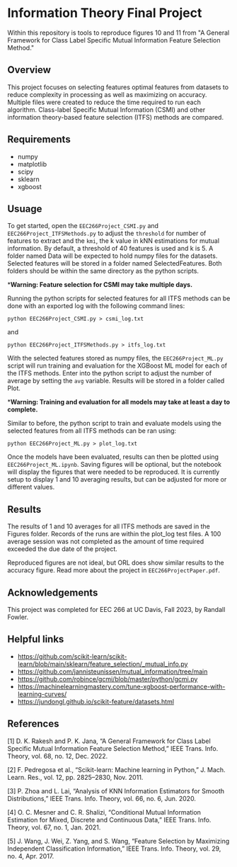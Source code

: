 # Information Theory Final Project
Within this repository is tools to reproduce figures 10 and 11 from "A General Framework for Class Label Specific Mutual Information Feature Selection Method."

## Overview
This project focuses on selecting features optimal features from datasets to reduce complexity in processing as well as maximizing on accuracy. Multiple files were created to reduce the time required to run each algorithm. Class-label Specific Mutual Information (CSMI) and other information theory-based feature selection (ITFS) methods are compared.
## Requirements
* numpy
* matplotlib
* scipy
* sklearn
* xgboost

## Usuage
To get started, open the `EEC266Project_CSMI.py` and `EEC266Project_ITFSMethods.py` to adjust the `threshold` for number of features to extract and the `kmi`, the k value in kNN estimations for mutual information. By default, a threshold of 40 features is used and k is 5. A folder named Data will be expected to hold numpy files for the datasets. Selected features will be stored in a folder named SelectedFeatures. Both folders should be within the same directory as the python scripts.

***Warning: Feature selection for CSMI may take multiple days.**

Running the python scripts for selected features for all ITFS methods can be done with an exported log with the following command lines:
```
python EEC266Project_CSMI.py > csmi_log.txt
```
and
```
python EEC266Project_ITFSMethods.py > itfs_log.txt
```
With the selected features stored as numpy files, the `EEC266Project_ML.py` script will run training and evaluation for the XGBoost ML model for each of the ITFS methods. Enter into the python script to adjust the number of average by setting the `avg` variable. Results will be stored in a folder called Plot.

***Warning: Training and evaluation for all models may take at least a day to complete.**

Similar to before, the python script to train and evaluate models using the selected features from all ITFS methods can be ran using:
```
python EEC266Project_ML.py > plot_log.txt
```

Once the models have been evaluated, results can then be plotted using `EEC266Project_ML.ipynb`. Saving figures will be optional, but the notebook will display the figures that were needed to be reproduced. It is currently setup to display 1 and 10 averaging results, but can be adjusted for more or different values.

## Results
The results of 1 and 10 averages for all ITFS methods are saved in the Figures folder. Records of the runs are within the plot_log test files. A 100 average session was not completed as the amount of time required exceeded the due date of the project.

Reproduced figures are not ideal, but ORL does show similar results to the accuracy figure. Read more about the project in `EEC266ProjectPaper.pdf`.

## Acknowledgements
This project was completed for EEC 266 at UC Davis, Fall 2023, by Randall Fowler. 

## Helpful links
* https://github.com/scikit-learn/scikit-learn/blob/main/sklearn/feature_selection/_mutual_info.py
* https://github.com/jannisteunissen/mutual_information/tree/main
* https://github.com/robince/gcmi/blob/master/python/gcmi.py
* https://machinelearningmastery.com/tune-xgboost-performance-with-learning-curves/
* https://jundongl.github.io/scikit-feature/datasets.html


## References
[1] D. K. Rakesh and P. K. Jana, “A General Framework for Class Label
Specific Mutual Information Feature Selection Method,” IEEE Trans.
Info. Theory, vol. 68, no. 12, Dec. 2022.

[2] F. Pedregosa et al., “Scikit-learn: Machine learning in Python,” J. Mach.
Learn. Res., vol. 12, pp. 2825–2830, Nov. 2011.

[3] P. Zhoa and L. Lai, “Analysis of KNN Information Estimators for Smooth
Distributions,” IEEE Trans. Info. Theory, vol. 66, no. 6, Jun. 2020.

[4] O. C. Mesner and C. R. Shalizi, “Conditional Mutual Information
Estimation for Mixed, Discrete and Continuous Data,” IEEE Trans. Info.
Theory, vol. 67, no. 1, Jan. 2021.

[5] J. Wang, J. Wei, Z. Yang, and S. Wang, “Feature Selection by Maximizing
Independent Classification Information,” IEEE Trans. Info. Theory, vol.
29, no. 4, Apr. 2017.